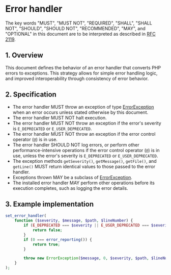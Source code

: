 # Error handler

The key words "MUST", "MUST NOT", "REQUIRED", "SHALL", "SHALL NOT", "SHOULD",
"SHOULD NOT", "RECOMMENDED", "MAY", and "OPTIONAL" in this document are to be
interpreted as described in [RFC 2119].

## 1. Overview

This document defines the behavior of an error handler that converts PHP errors
to exceptions. This strategy allows for simple error handling logic, and
improved interoperability through consistency of error behavior.

## 2. Specification

- The error handler MUST throw an exception of type [ErrorException] when an
  error occurs unless stated otherwise by this document.
- The error handler MUST NOT halt execution.
- The error handler MUST NOT throw an exception if the error's severity is
  `E_DEPRECATED` or `E_USER_DEPRECATED`.
- The error handler MUST NOT throw an exception if the error control operator
  (`@`) is in use.
- The error handler SHOULD NOT log errors, or perform other
  performance-intensive operations if the error control operator (`@`) is in
  use, unless the error's severity is `E_DEPRECATED` or `E_USER_DEPRECATED`.
- The exception methods `getSeverity()`, `getMessage()`, `getFile()`, and
  `getLine()` MUST return identical values to those passed to the error handler.
- Exceptions thrown MAY be a subclass of [ErrorException].
- The installed error handler MAY perform other operations before its execution
  completes, such as logging the error details.

## 3. Example implementation

```php
set_error_handler(
    function ($severity, $message, $path, $lineNumber) {
        if (E_DEPRECATED === $severity || E_USER_DEPRECATED === $severity) {
            return false;
        }
        if (0 === error_reporting()) {
            return true;
        }

        throw new ErrorException($message, 0, $severity, $path, $lineNumber);
    }
);
```

<!-- References -->

[ErrorException]: http://php.net/manual/en/class.errorexception.php
[RFC 2119]: http://tools.ietf.org/html/rfc2119
